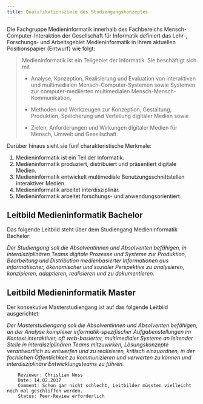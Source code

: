 ```yaml
---
title: Qualifikationsziele des Studiengangskonzeptes
---
```


Die Fachgruppe Medieninformatik innerhalb des Fachbereichs Mensch-Computer-Interaktion der Gesellschaft für Informatik definiert das Lehr-, Forschungs- und Arbeitsgebiet Medieninformatik in ihrem aktuellen Positionspapier (Entwurf) wie folgt:

> Medieninformatik ist ein Teilgebiet der Informatik. Sie beschäftigt sich mit
>- Analyse, Konzeption, Realisierung und Evaluation von interaktiven und multimedialen Mensch-Computer-Systemen sowie Systemen zur computer-mediierten multimedialen Mensch-Mensch-Kommunikation,
>
>- Methoden und Werkzeugen zur Konzeption, Gestaltung, Produktion, Speicherung und Verteilung digitaler Medien sowie
>- Zielen, Anforderungen und Wirkungen digitaler Medien für Mensch, Umwelt und Gesellschaft.


Darüber hinaus sieht sie fünf charakteristische Merkmale:
1. Medieninformatik ist ein Teil der Informatik.
2. Medieninformatik produziert, distribuiert und präsentiert digitale Medien.
3. Medieninformatik entwickelt multimediale Benutzungsschnittstellen interaktiver Medien.
4. Medieninformatik arbeitet interdisziplinär.
5. Medieninformatik arbeitet forschungs- und anwendungsorientiert.

## Leitbild Medieninformatik Bachelor

Das folgende Leitbild steht über dem Studiengang Medieninformatik Bachelor:

*Der Studiengang soll die Absolventinnen und Absolventen befähigen, in interdisziplinären Teams digitale Prozesse und Systeme zur Produktion, Bearbeitung und Distribution medienbasierter Informationen aus informatischer, ökonomischer und sozialer Perspektive zu analysieren, konzipieren, adaptieren, realisieren und zu dokumentieren.*

## Leitbild Medieninformatik Master

Der konsekutive Masterstudiengang ist auf das folgende Leitbild ausgerichtet:

*Der Masterstudiengang soll die Absolventinnen und Absolventen befähigen, an der Analyse komplexer informatik-spezifischer Aufgabenstellungen im Kontext interaktiver, oft web-basierter, multimedialer Systeme an leitender Stelle in interdisziplinären Teams mitzuwirken, Lösungskonzepte verantwortlich zu entwerfen und zu realisieren, kritisch einzuordnen, in der fachlichen Öffentlichkeit zu kommunizieren und verwerten zu können und interdisziplinäre Entwicklungsteams zu führen.*

~~~~~
	Reviewer: Christian Noss
	Date: 14.02.2017
	Comment: Schon gar nicht schlecht, Leitbilder müssten vielleicht noch mal geschliffen werden.
	Status: Peer-Review erforderlich
~~~~~

